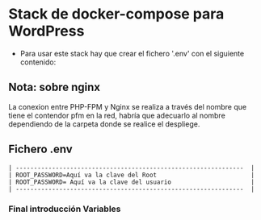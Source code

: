 # Stack de docker-compose para WordPress

- Para usar este stack hay que crear el fichero '.env' con el siguiente contenido:

## Nota: sobre nginx

La conexion entre PHP-FPM y Nginx se realiza a través del nombre que tiene el contendor pfm en la red, habría que adecuarlo al nombre dependiendo de la carpeta donde se realice el despliege.

## Fichero .env

    | ---------------------------------------------------------------  |
    | ROOT_PASSWORD=Aquí va la clave del Root                          |
    | ROOT_PASSWORD= Aquí va la clave del usuario                      |
    | ---------------------------------------------------------------  |

### Final introducción Variables